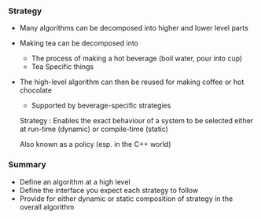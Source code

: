### Strategy

- Many algorithms can be decomposed into higher and lower level parts
- Making tea can be decomposed into
  - The process of making a hot beverage (boil water, pour into cup)
  - Tea Specific things
- The high-level algorithm can then be reused for making coffee or hot chocolate
  - Supported by beverage-specific strategies

  Strategy : Enables the exact behaviour of a system to be selected either at run-time (dynamic) or compile-time (static)

  Also known as a policy (esp. in the C++ world)

### Summary 
- Define an algorithm at a high level
- Define the interface you expect each strategy to follow
- Provide for either dynamic or static composition of strategy in the overall algorithm